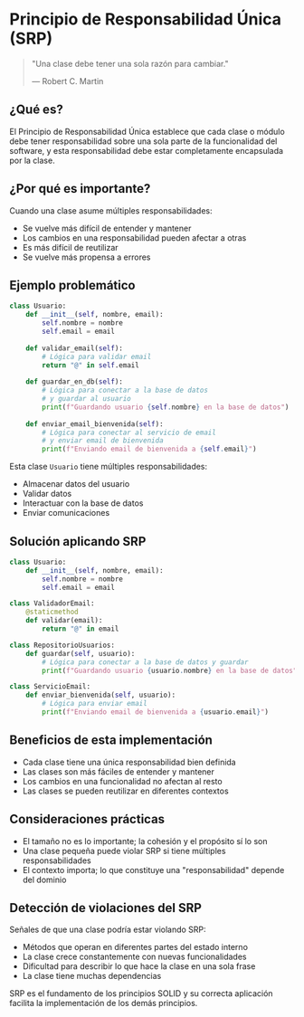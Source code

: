 # Principio de Responsabilidad Única (SRP)

> "Una clase debe tener una sola razón para cambiar."
> 
> — Robert C. Martin

## ¿Qué es?

El Principio de Responsabilidad Única establece que cada clase o módulo debe tener responsabilidad sobre una sola parte de la funcionalidad del software, y esta responsabilidad debe estar completamente encapsulada por la clase.

## ¿Por qué es importante?

Cuando una clase asume múltiples responsabilidades:
- Se vuelve más difícil de entender y mantener
- Los cambios en una responsabilidad pueden afectar a otras
- Es más difícil de reutilizar
- Se vuelve más propensa a errores

## Ejemplo problemático

```python
class Usuario:
    def __init__(self, nombre, email):
        self.nombre = nombre
        self.email = email
        
    def validar_email(self):
        # Lógica para validar email
        return "@" in self.email
        
    def guardar_en_db(self):
        # Lógica para conectar a la base de datos
        # y guardar al usuario
        print(f"Guardando usuario {self.nombre} en la base de datos")
        
    def enviar_email_bienvenida(self):
        # Lógica para conectar al servicio de email
        # y enviar email de bienvenida
        print(f"Enviando email de bienvenida a {self.email}")
```

Esta clase `Usuario` tiene múltiples responsabilidades:
- Almacenar datos del usuario
- Validar datos
- Interactuar con la base de datos
- Enviar comunicaciones

## Solución aplicando SRP

```python
class Usuario:
    def __init__(self, nombre, email):
        self.nombre = nombre
        self.email = email

class ValidadorEmail:
    @staticmethod
    def validar(email):
        return "@" in email

class RepositorioUsuarios:
    def guardar(self, usuario):
        # Lógica para conectar a la base de datos y guardar
        print(f"Guardando usuario {usuario.nombre} en la base de datos")

class ServicioEmail:
    def enviar_bienvenida(self, usuario):
        # Lógica para enviar email
        print(f"Enviando email de bienvenida a {usuario.email}")
```

## Beneficios de esta implementación

- Cada clase tiene una única responsabilidad bien definida
- Las clases son más fáciles de entender y mantener
- Los cambios en una funcionalidad no afectan al resto
- Las clases se pueden reutilizar en diferentes contextos

## Consideraciones prácticas

- El tamaño no es lo importante; la cohesión y el propósito sí lo son
- Una clase pequeña puede violar SRP si tiene múltiples responsabilidades
- El contexto importa; lo que constituye una "responsabilidad" depende del dominio

## Detección de violaciones del SRP

Señales de que una clase podría estar violando SRP:
- Métodos que operan en diferentes partes del estado interno
- La clase crece constantemente con nuevas funcionalidades
- Dificultad para describir lo que hace la clase en una sola frase
- La clase tiene muchas dependencias

SRP es el fundamento de los principios SOLID y su correcta aplicación facilita la implementación de los demás principios. 